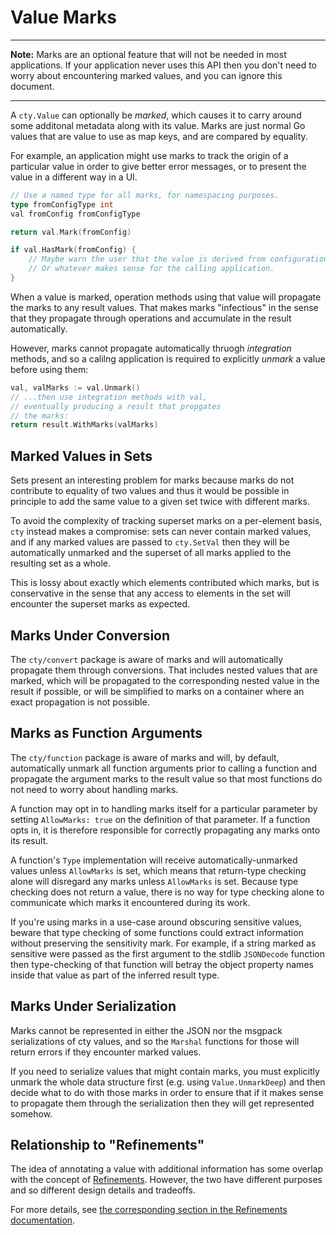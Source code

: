 # Value Marks

----

**Note:** Marks are an optional feature that will not be needed in most
applications. If your application never uses this API then you don't need to
worry about encountering marked values, and you can ignore this document.

----

A `cty.Value` can optionally be _marked_, which causes it to carry around some
additonal metadata along with its value. Marks are just normal Go values that
are value to use as map keys, and are compared by equality.

For example, an application might use marks to track the origin of a particular
value in order to give better error messages, or to present the value in a
different way in a UI.

```go
// Use a named type for all marks, for namespacing purposes.
type fromConfigType int
val fromConfig fromConfigType

return val.Mark(fromConfig)
```

```go
if val.HasMark(fromConfig) {
    // Maybe warn the user that the value is derived from configuration?
    // Or whatever makes sense for the calling application.
}
```

When a value is marked, operation methods using that value will propagate the
marks to any result values. That makes marks "infectious" in the sense that
they propagate through operations and accumulate in the result automatically.

However, marks cannot propagate automatically thruogh _integration_ methods,
and so a calilng application is required to explicitly _unmark_ a value
before using them:

```go
val, valMarks := val.Unmark()
// ...then use integration methods with val,
// eventually producing a result that propgates
// the marks:
return result.WithMarks(valMarks)
```

## Marked Values in Sets

Sets present an interesting problem for marks because marks do not contribute
to equality of two values and thus it would be possible in principle to add
the same value to a given set twice with different marks.

To avoid the complexity of tracking superset marks on a per-element basis,
`cty` instead makes a compromise: sets can never contain marked values, and
if any marked values are passed to `cty.SetVal` then they will be automatically
unmarked and the superset of all marks applied to the resulting set as a whole.

This is lossy about exactly which elements contributed which marks, but is
conservative in the sense that any access to elements in the set will encounter
the superset marks as expected.

## Marks Under Conversion

The `cty/convert` package is aware of marks and will automatically propagate
them through conversions. That includes nested values that are marked, which
will be propagated to the corresponding nested value in the result if possible,
or will be simplified to marks on a container where an exact propagation is not
possible.

## Marks as Function Arguments

The `cty/function` package is aware of marks and will, by default,
automatically unmark all function arguments prior to calling a function and
propagate the argument marks to the result value so that most functions do
not need to worry about handling marks.

A function may opt in to handling marks itself for a particular parameter by
setting `AllowMarks: true` on the definition of that parameter. If a function
opts in, it is therefore responsible for correctly propagating any marks onto
its result.

A function's `Type` implementation will receive automatically-unmarked values
unless `AllowMarks` is set, which means that return-type checking alone will
disregard any marks unless `AllowMarks` is set. Because type checking does not
return a value, there is no way for type checking alone to communicate which
marks it encountered during its work.

If you're using marks in a use-case around obscuring sensitive values, beware
that type checking of some functions could extract information without
preserving the sensitivity mark. For example, if a string marked as sensitive
were passed as the first argument to the stdlib `JSONDecode` function then
type-checking of that function will betray the object property names inside
that value as part of the inferred result type.

## Marks Under Serialization

Marks cannot be represented in either the JSON nor the msgpack serializations
of cty values, and so the `Marshal` functions for those will return errors
if they encounter marked values.

If you need to serialize values that might contain marks, you must explicitly
unmark the whole data structure first (e.g. using `Value.UnmarkDeep`) and then
decide what to do with those marks in order to ensure that if it makes sense
to propagate them through the serialization then they will get represented
somehow.

## Relationship to "Refinements"

The idea of annotating a value with additional information has some overlap
with the concept of [Refinements](refinements.md). However, the two have
different purposes and so different design details and tradeoffs.

For more details, see
[the corresponding section in the Refinements documentation](refinements.md#relationship-to-marks).
